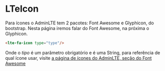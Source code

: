 # LTeIcon

Para ícones o AdminLTE tem 2 pacotes: Font Awesome e Glyphicon, do bootstrap. Nesta página iremos falar do Font Awesome, na próxima o Glyphicon.

```html
<lte-fa-icon type="type"/>
```

Onde o _tipo_ é um parâmetro obrigatório e é uma String, para referência de qual ícone usar, visite [a página de ícones do AdminLTE, seção do Font Awesome](https://adminlte.io/themes/AdminLTE/pages/UI/icons.html)
